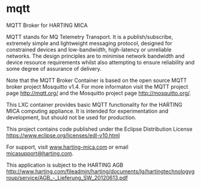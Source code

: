 # mqtt
MQTT Broker for HARTING MICA

MQTT stands for MQ Telemetry Transport. It is a publish/subscribe, extremely simple and lightweight messaging protocol, designed for constrained devices and low-bandwidth, high-latency or unreliable networks. The design principles are to minimise network bandwidth and device resource requirements whilst also attempting to ensure reliability and some degree of assurance of delivery.

Note that the MQTT Broker Container is based on the open source MQTT broker project Mosquitto v1.4. For more informaton visit the MQTT project page http://mqtt.org/ and the Mosquitto project page http://mosquitto.org/.

This LXC container provides basic MQTT functionality for the HARTING MICA computing appliance. It is intended for experimentation and development, but should not be used for production.

This project contains code published under the Eclipse Distribution License https://www.eclipse.org/licenses/edl-v10.html

For support, visit www.harting-mica.com or email micasupport@harting.com.

This application is subject to the HARTING AGB http://www.harting.com/fileadmin/harting/documents/lg/hartingtechnologygroup/service/AGB_-_Lieferung_SW_20120613.pdf

